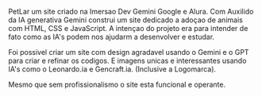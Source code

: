 PetLar um site criado na Imersao Dev Gemini Google e Alura.
Com Auxilido da IA generativa Gemini construi um site dedicado a adoçao de animais
com HTML, CSS e JavaScript.
A intençao do projeto era para intender de fato como as IA's podem nos ajudarm a desenvolver e estudar.

Foi possivel criar um site com design agradavel usando o Gemini e o GPT para criar e refinar os codigos.
E imagens unicas e interessantes usando IA's como o Leonardo.ia e Gencraft.ia. (Inclusive a Logomarca).

Mesmo que sem profissionalismo o site esta funcional e operante.
